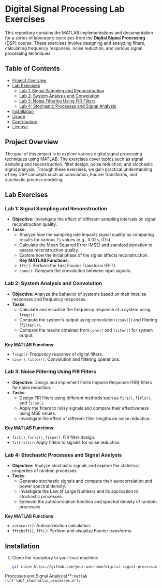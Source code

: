 # Digital Signal Processing Lab Exercises

This repository contains the MATLAB implementations and documentation for a series of laboratory exercises from the **Digital Signal Processing** (DSP) course. These exercises involve designing and analyzing filters, calculating frequency responses, noise reduction, and various signal processing techniques.

## Table of Contents
- [Project Overview](#project-overview)
- [Lab Exercises](#lab-exercises)
  - [Lab 1: Signal Sampling and Reconstruction](#lab-1-signal-sampling-and-reconstruction)
  - [Lab 2: System Analysis and Convolution](#lab-2-system-analysis-and-convolution)
  - [Lab 3: Noise Filtering Using FIR Filters](#lab-3-noise-filtering-using-fir-filters)
  - [Lab 4: Stochastic Processes and Signal Analysis](#lab-4-stochastic-processes-and-signal-analysis)
- [Installation](#installation)
- [Usage](#usage)
- [Contributors](#contributors)
- [License](#license)

## Project Overview

The goal of this project is to explore various digital signal processing techniques using MATLAB. The exercises cover topics such as signal sampling and reconstruction, filter design, noise reduction, and stochastic signal analysis. Through these exercises, we gain practical understanding of key DSP concepts such as convolution, Fourier transforms, and stochastic process modeling.

## Lab Exercises

### Lab 1: Signal Sampling and Reconstruction
- **Objective**: Investigate the effect of different sampling intervals on signal reconstruction quality.
- **Tasks**:
  - Analyze how the sampling rate impacts signal quality by comparing results for various `Ts` values (e.g., 0.02s, 0.1s).
  - Calculate the Mean Squared Error (MSE) and standard deviation to assess reconstruction quality.
  - Explore how the initial phase of the signal affects reconstruction.
**Key MATLAB Functions**:
  - `fft()`: Perform the Fast Fourier Transform (FFT).
  - `conv()`: Compute the convolution between input signals.

### Lab 2: System Analysis and Convolution
- **Objective**: Analyze the behavior of systems based on their impulse responses and frequency responses.
- **Tasks**:
  - Calculate and visualize the frequency response of a system using `freqz()`.
  - Compute the system's output using convolution (`conv()`) and filtering (`filter()`).
  - Compare the results obtained from `conv()` and `filter()` for system output.

**Key MATLAB Functions**:
  - `freqz()`: Frequency response of digital filters.
  - `conv()`, `filter()`: Convolution and filtering operations.

### Lab 3: Noise Filtering Using FIR Filters
- **Objective**: Design and implement Finite Impulse Response (FIR) filters for noise reduction.
- **Tasks**:
  - Design FIR filters using different methods such as `fir1()`, `firls()`, and `firpm()`.
  - Apply the filters to noisy signals and compare their effectiveness using MSE values.
  - Investigate the effect of different filter lengths on noise reduction.

**Key MATLAB Functions**:
  - `fir1()`, `firls()`, `firpm()`: FIR filter design.
  - `filtfilt()`: Apply filters to signals for noise reduction.

### Lab 4: Stochastic Processes and Signal Analysis
- **Objective**: Analyze stochastic signals and explore the statistical properties of random processes.
- **Tasks**:
  - Generate stochastic signals and compute their autocorrelation and power spectral density.
  - Investigate the Law of Large Numbers and its application to stochastic processes.
  - Estimate the autocorrelation function and spectral density of random processes.

**Key MATLAB Functions**:
  - `autocorr()`: Autocorrelation calculation.
  - `fftshift()`, `fft()`: Perform and visualize Fourier transforms.

## Installation

1. Clone the repository to your local machine:
   ```bash
   git clone https://github.com/your-username/digital-signal-processing-lab.git
    ```
 Processes and Signal Analysis)**:
    ```matlab
    run('lab4_stochastic_processes.m');
    ```
